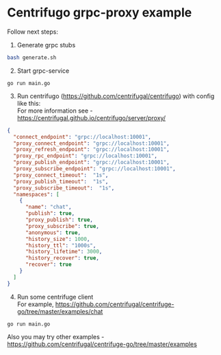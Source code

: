 Centrifugo grpc-proxy example
=======================================

Follow next steps:
1) Generate grpc stubs
```bash
bash generate.sh
```
2) Start grpc-service
```
go run main.go
```
3) Run centrifugo (https://github.com/centrifugal/centrifugo)
with config like this:  
For more information see - https://centrifugal.github.io/centrifugo/server/proxy/

```json
{
  "connect_endpoint": "grpc://localhost:10001",
  "proxy_connect_endpoint": "grpc://localhost:10001",
  "proxy_refresh_endpoint": "grpc://localhost:10001",
  "proxy_rpc_endpoint": "grpc://localhost:10001",
  "proxy_publish_endpoint": "grpc://localhost:10001",
  "proxy_subscribe_endpoint": "grpc://localhost:10001",
  "proxy_connect_timeout":  "1s",
  "proxy_publish_timeout":  "1s",
  "proxy_subscribe_timeout":  "1s",
  "namespaces": [
    {
      "name": "chat",
      "publish": true,
      "proxy_publish": true,
      "proxy_subscribe": true,
      "anonymous": true,
      "history_size": 1000,
      "history_ttl": "1000s",
      "history_lifetime": 3000,
      "history_recover": true,
      "recover": true
    }
  ]
}
```

4) Run some centrifuge client  
For example, https://github.com/centrifugal/centrifuge-go/tree/master/examples/chat  
```
go run main.go
```
Also you may try other examples - https://github.com/centrifugal/centrifuge-go/tree/master/examples